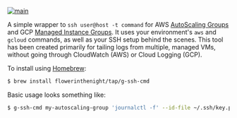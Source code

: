 [![main](https://github.com/flowerinthenight/g-ssh-cmd/actions/workflows/main.yml/badge.svg)](https://github.com/flowerinthenight/g-ssh-cmd/actions/workflows/main.yml)

A simple wrapper to `ssh user@host -t command` for AWS [AutoScaling Groups](https://docs.aws.amazon.com/autoscaling/ec2/userguide/auto-scaling-groups.html) and GCP [Managed Instance Groups](https://cloud.google.com/compute/docs/instance-groups#managed_instance_groups). It uses your environment's `aws` and `gcloud` commands, as well as your SSH setup behind the scenes. This tool has been created primarily for tailing logs from multiple, managed VMs, without going through CloudWatch (AWS) or Cloud Logging (GCP).

To install using [Homebrew](https://brew.sh/):

``` sh
$ brew install flowerinthenight/tap/g-ssh-cmd
```

Basic usage looks something like:

``` sh
$ g-ssh-cmd my-autoscaling-group 'journalctl -f' --id-file ~/.ssh/key.pem
```
